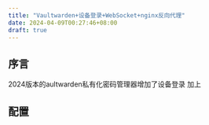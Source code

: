 ```yaml
---
title: "Vaultwarden+设备登录+WebSocket+nginx反向代理"
date: 2024-04-09T00:27:46+08:00
draft: true
---
```

## 序言
  2024版本的aultwarden私有化密码管理器增加了设备登录 加上
## 配置
